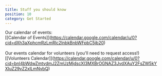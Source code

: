 ```yaml
---
title: Stuff you should know
position: 10
category: Get Started
---
```

Our calendar of events:\
[\[Calendar of Events]](https://calendar.google.com/calendar/u/0?cid=dXh3aXphcmRzLmRlc2lnbkBnbWFpbC5jb20)\
\
Our events calendar for volunteers (you'll need to request access!)\
[\[Volunteers Calendar]](<https://calendar.google.com/calendar/u/0?cid=bnI4bWdwZmtvdmJ2ZmUzMjdscXI3MXBrOGNAZ3JvdXAuY2FsZW5kYXIuZ29vZ2xlLmNvbQ>)